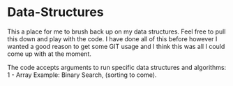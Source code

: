 Data-Structures
===============

This a place for me to brush back up on my data structures. Feel free to pull this down and play with the code. I have done all of this before however I wanted a good reason to get some GIT usage and I think this was all I could come up with at the moment.

The code accepts arguments to run specific data structures and algorithms:
1 - Array Example: Binary Search, (sorting to come). 
